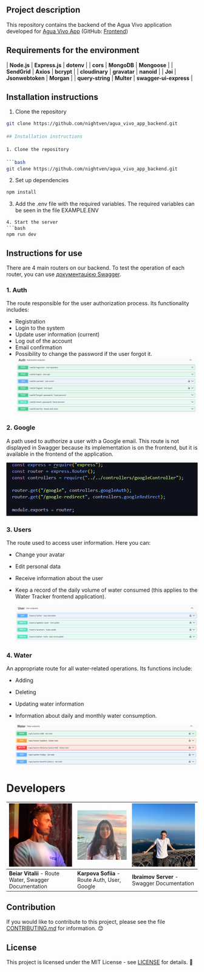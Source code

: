 ## Project description

This repository contains the backend of the Agua Vivo application developed for [Agua Vivo App](https://serveribraimovua.github.io/agua_vivo_app/) (GitHub: [Frontend](https://github.com/ServerIbraimovUa/agua_vivo_app))

## Requirements for the environment

| **Node.js** | **Express.js** | **dotenv** |
| **cors** | **MongoDB** | **Mongoose** |
| **SendGrid** | **Axios** | **bcrypt** |
| **cloudinary** | **gravatar** | **nanoid** |
| **Joi** | **Jsonwebtoken** | **Morgan** |
| **query-string** | **Multer** | **swagger-ui-express** |

## Installation instructions

1. Clone the repository

````bash
git clone https://github.com/nightven/agua_vivo_app_backend.git

## Installation instructions

1. Clone the repository

```bash
git clone https://github.com/nightven/agua_vivo_app_backend.git
````

2. Set up dependencies

```bash
npm install
```

3. Add the .env file with the required variables.
   The required variables can be seen in the file EXAMPLE.ENV

````
4. Start the server
```bash
npm run dev
````

## Instructions for use

There are 4 main routers on our backend. To test the operation of each router, you can use [документацією Swagger](https://agua-vivo-app-backend.onrender.com/api-docs/).

### 1. Auth

The route responsible for the user authorization process. Its functionality includes:

- Registration
- Login to the system
- Update user information (current)
- Log out of the account
- Email confirmation
- Possibility to change the password if the user forgot it.
  ![Auth](./images/auth.png)

### 2. Google

A path used to authorize a user with a Google email. This route is not displayed in Swagger because its implementation is on the frontend, but it is available in the frontend of the application.

![Google](./images/google.png)

### 3. Users

The route used to access user information. Here you can:

- Change your avatar
- Edit personal data
- Receive information about the user
- Keep a record of the daily volume of water consumed (this applies to the Water Tracker frontend application).

  ![Users](./images/user.png)

### 4. Water

An appropriate route for all water-related operations. Its functions include:

- Adding
- Deleting
- Updating water information
- Information about daily and monthly water consumption.

  ![Water](./images/water.png)

# Developers

| [![Beiar Vitalii](./images/vitalii.jpg)](#)            | [![Karpova Sofiia](./images/sofiia.jpg)](#)   | [![Ibraimov Server](./images/server.jpg)](#) |
| ------------------------------------------------------ | --------------------------------------------- | -------------------------------------------- |
| **Beiar Vitalii** - Route Water, Swagger Documentation | **Karpova Sofiia** - Route Auth, User, Google | **Ibraimov Server** - Swagger Documentation  |

## Contribution

If you would like to contribute to this project, please see the file [CONTRIBUTING.md](CONTRIBUTING.md) for information. 😊

## License

This project is licensed under the MIT License - see [LICENSE](LICENSE) for details. 📄

